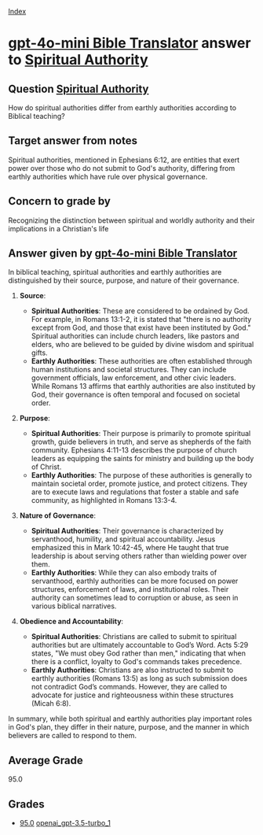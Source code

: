 
[Index](../../../index.md)
# [gpt-4o-mini Bible Translator](../../answering_models/gpt-4o-mini_Bible_Translator.md) answer to [Spiritual Authority](../../questions/Spiritual_Authority.md)

## Question [Spiritual Authority](../../questions/Spiritual_Authority.md)
How do spiritual authorities differ from earthly authorities according to Biblical teaching?

## Target answer from notes
Spiritual authorities, mentioned in Ephesians 6:12, are entities that exert power over those who do not submit to God's authority, differing from earthly authorities which have rule over physical governance.

## Concern to grade by
Recognizing the distinction between spiritual and worldly authority and their implications in a Christian's life

## Answer given by [gpt-4o-mini Bible Translator](../../answering_models/gpt-4o-mini_Bible_Translator.md)
In biblical teaching, spiritual authorities and earthly authorities are distinguished by their source, purpose, and nature of their governance.

1. **Source**: 
   - **Spiritual Authorities**: These are considered to be ordained by God. For example, in Romans 13:1-2, it is stated that "there is no authority except from God, and those that exist have been instituted by God." Spiritual authorities can include church leaders, like pastors and elders, who are believed to be guided by divine wisdom and spiritual gifts.
   - **Earthly Authorities**: These authorities are often established through human institutions and societal structures. They can include government officials, law enforcement, and other civic leaders. While Romans 13 affirms that earthly authorities are also instituted by God, their governance is often temporal and focused on societal order.

2. **Purpose**:
   - **Spiritual Authorities**: Their purpose is primarily to promote spiritual growth, guide believers in truth, and serve as shepherds of the faith community. Ephesians 4:11-13 describes the purpose of church leaders as equipping the saints for ministry and building up the body of Christ.
   - **Earthly Authorities**: The purpose of these authorities is generally to maintain societal order, promote justice, and protect citizens. They are to execute laws and regulations that foster a stable and safe community, as highlighted in Romans 13:3-4.

3. **Nature of Governance**:
   - **Spiritual Authorities**: Their governance is characterized by servanthood, humility, and spiritual accountability. Jesus emphasized this in Mark 10:42-45, where He taught that true leadership is about serving others rather than wielding power over them.
   - **Earthly Authorities**: While they can also embody traits of servanthood, earthly authorities can be more focused on power structures, enforcement of laws, and institutional roles. Their authority can sometimes lead to corruption or abuse, as seen in various biblical narratives.

4. **Obedience and Accountability**:
   - **Spiritual Authorities**: Christians are called to submit to spiritual authorities but are ultimately accountable to God’s Word. Acts 5:29 states, "We must obey God rather than men," indicating that when there is a conflict, loyalty to God's commands takes precedence.
   - **Earthly Authorities**: Christians are also instructed to submit to earthly authorities (Romans 13:5) as long as such submission does not contradict God’s commands. However, they are called to advocate for justice and righteousness within these structures (Micah 6:8).

In summary, while both spiritual and earthly authorities play important roles in God's plan, they differ in their nature, purpose, and the manner in which believers are called to respond to them.

## Average Grade
95.0

## Grades
 * [95.0](./Spiritual_Authority_grades/openai_gpt-3.5-turbo_1.md) [openai_gpt-3.5-turbo_1](../../grading_models/openai_gpt-3.5-turbo_1.md)
